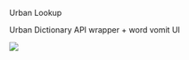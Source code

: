 Urban Lookup

Urban Dictionary API wrapper + word vomit UI

![](https://github.com/objectiveSee/UrbanLookup/blob/master/UrbanLookup/wordvomit.jpg)
